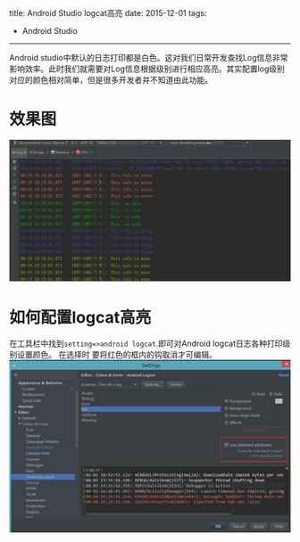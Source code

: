 title: Android Studio logcat高亮
date: 2015-12-01
tags:
- Android Studio
---
Android studio中默认的日志打印都是白色。这对我们日常开发查找Log信息非常影响效率。此时我们就需要对Log信息根据级别进行相应高亮。其实配置log级别对应的颜色相对简单，但是很多开发者并不知道由此功能。

 # 效果图
  ![](https://raw.githubusercontent.com/Waylenw/GithubImg/master/androidstudio/logcat1.png)
  
  
 # 如何配置logcat高亮
  在工具栏中找到`setting=>android logcat`.即可对Android logcat日志各种打印级别设置颜色。
  在选择时 要将红色的框内的钩取消才可编辑。
    ![](https://raw.githubusercontent.com/Waylenw/GithubImg/master/androidstudio/logcat.png)

 
